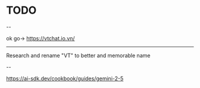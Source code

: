 # TODO

--

ok go-> https://vtchat.io.vn/

---

Research and rename "VT" to better and memorable name

--

https://ai-sdk.dev/cookbook/guides/gemini-2-5
